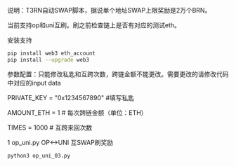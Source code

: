 说明：T3RN自动SWAP脚本，据说单个地址SWAP上限奖励是2万个BRN。

当前支持op和uni互刷。刷之前检查链上是否有对应的测试eth。

安装支持
```bash
pip install web3 eth_account
pip install --upgrade web3
```


参数配置：只能修改私匙和互跨次数，跨链金额不能更改。需要更改的请修改代码中对应的input data

PRIVATE_KEY = "0x1234567890" #填写私匙

AMOUNT_ETH = 1 # 每次跨链金额（单位：ETH）

TIMES = 1000 # 互跨来回次数

1 op_uni.py OP<->UNI 互SWAP刷奖励

```bash
python3 op_uni_03.py
```

